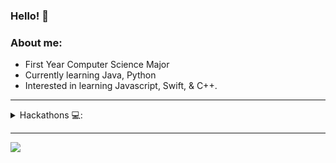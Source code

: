 ### Hello! 👋

### About me:
- First Year Computer Science Major<br/>
- Currently learning Java, Python<br/>
- Interested in learning Javascript, Swift, & C++.

---

<details>
<summary> Hackathons 💻: </summary>
  
<br/>

BC Hacks 4.0  - https://www.cscu.io/bc-hacks-4<br/>


</details>

---

<a href="https://github.com/Rheiley">
  <img align="left" src="https://github-readme-stats.vercel.app/api/top-langs/?username=Rheiley&theme=tokyonight" />
  </a>


